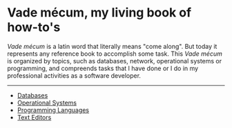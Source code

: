 # Vade mécum, my living book of how-to's

_Vade mécum_ is a latin word that literally means "come along". But today it represents any reference book to accomplish some task. This _Vade mécum_ is organized by topics, such as databases, network, operational systems or programming, and compreends tasks that I have done or I do in my professional activities as a software developer.
***

* [Databases](database.md)
* [Operational Systems](os.md)
* [Programming Languages](programminglanguages.md)
* [Text Editors](texteditors.md)




